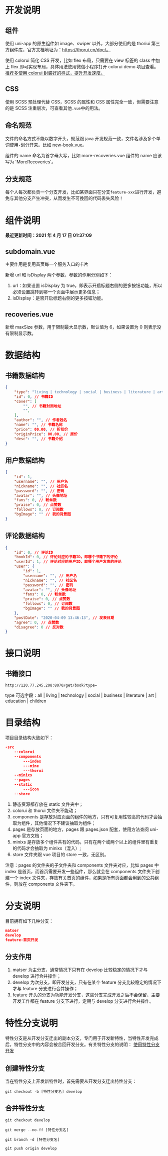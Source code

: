 # 开发说明

## 组件

使用 uni-app 的原生组件如 image、swiper 以外，大部分使用的是 thoriui 第三方组件库，官方文档地址为：https://thorui.cn/doc/。

使用 colorui 简化 CSS 开发，比如 flex 布局，只需要在 view 标签的 class 中加上 flex 即可实现布局，具体用法使用微信小程序打开 colorui demo 项目查看。<u>推荐多使用 colorui 封装好的样式，提升开发速度。</u>

## CSS

使用 SCSS 预处理代替 CSS，SCSS 的属性和 CSS 属性完全一致，但需要注意的是 SCSS 注重层次，可查看其他`.vue`中的用法。

## 命名规范

文件的命名方式不能以数字开头，规范跟 java 开发规范一致，文件名涉及多个单词使用`-`划分开来。比如 new-book.vue。

组件的 name 命名为首字母大写，比如 more-recoveries.vue 组件的 name 应该写为 'MoreRecoveries'。

## 分支规范

每个人每次都负责一个分支开发，比如某界面只在分支`feature-xxx`进行开发，避免与其他分支产生冲突，从而发生不可挽回的代码丢失风险！

# 组件说明

**最近更新时间：2021 年 4 月 17 日 01:37:09**

## subdomain.vue

主要作用是复用首页每一个服务入口的卡片

新增 url 和 isDisplay 两个参数，参数的作用分别如下：

1. url：如果设置 isDisplay 为 true，即表示开启标题右侧的更多按钮功能，所以必须设置跳转到哪一个页面中展示更多信息；
2. isDisplay：是否开启标题右侧的更多按钮功能。

## recoveries.vue

新增 maxSize 参数，用于限制最大显示数，默认值为 6，如果设置为 0 则表示没有限制显示数。

# 数据结构

## 书籍数据结构

```json
{
    "type": "living | technology | social | business | literature | art | education | children", // 书籍类型
    "id": 0, // 书籍ID
    "cover": [
        "", // 书籍封面地址
        "",
    ],
    "author": "", // 作者姓名
    "name": "", // 书籍名称
    "price": 00.00, // 折扣价
    "originPrice": 00.00, // 原价
    "desc": "", // 书籍介绍
}
```

## 用户数据结构

```json
{
    "id": 1,
    "username": "", // 用户名
    "nickname": "", // 社区名
    "password": "", // 密码
    "avatar": "", // 头像地址
    "fans": 0, // 粉丝数
    "praise": 0, // 点赞数
    "follows": 0, // 订阅数
    "bgImage": "" // 我的背景图
}
```

## 评论数据结构

```json
{
    "id": 0, // 评论ID
    "bookId": 0, // 评论对应的书籍ID，即哪个书籍下的评论
    "userId": 1, // 评论对应的用户ID，即哪个用户发表的评论
    "user": {
        "id": 1,
        "username": "", // 用户名
        "nickname": "", // 社区名
        "password": "", // 密码
        "avatar": "", // 头像地址
        "fans": 0, // 粉丝数
        "praise": 0, // 点赞数
        "follows": 0, // 订阅数
        "bgImage": "" // 我的背景图
    },
    "postDate": "2020-04-09 13:46:13", // 发表日期
    "agree": 0, // 点赞数
    "disagree": 0 // 反对数
}
```

# 接口说明

## 书籍接口

```http
http://120.77.245.208:8070/get/book?type=
```

type 可选字段：all | living | technology | social | business | literature | art | education | children

# 目录结构

项目目录结构大致如下：

```json
-src
    --colorui
    --components
        ---index
        ---mine
        ---thorui
    --minixs
    --pages
    --static
        ---icon
    --store
```

1. 静态资源都存放在 static 文件夹中；
2. colorui 和 thorui 文件夹不能动；
3. components 是存放对应页面的组件的地方，只有可复用性较高的代码才会抽取为组件，其他情况下不建议抽取为组件；
4. pages 是存放页面的地方，pages 跟 pages.json 配套，使用方法查阅 uni-app 官方文档；
5. minixs 是存放多个组件共有的代码，只有在两个或两个以上的组件里有重复的代码才会抽取为 minixs（混入）;
6. store 文件夹跟 vue 项目的 store 一致，无区别。

注意：pages 的文件夹的子文件夹和 components 文件夹对应，比如 pages 中 index 是首页，而首页需要开发一些组件，那么就会在 components 文件夹下创建一个 index 文件夹，存放有关首页的组件，如果是所有页面都会用到的公共组件，则放在 components 文件夹下。

# 分支说明

目前拥有如下几种分支：

```json
matser
develop
feature-首页开发
```

## 分支作用

1. matser 为主分支，通常情况下只有在 develop 比较稳定的情况下才与 develop 进行合并操作；
2. develop 为次分支，即开发分支，只有在某个 feature 分支比较稳定的情况下才与 feature 分支进行合并操作；
3. feature 开头的分支为功能开发分支，这些分支完成开发之后不会保留，主要开发工作都在 feature 分支下进行，定期与 develop 分支进行合并操作。

# 特性分支说明

特性分支是从开发分支迁出的副本分支，专门用于开发新特性，当特性开发完成后，特性分支中的内容会被合回开发分支。有关特性分支的说明： [使用特性分支开发](https://wenxinhe.gitbooks.io/knowledge-base/content/shi-yong-te-xing-fen-zhi-kai-fa.html#what-is-feature-branch)

## 创建特性分支

当在特性分支上开发新特性时，首先需要从开发分支迁出特性分支：

```shell
git checkout -b [特性分支名] develop
```

## 合并特性分支

```shell
git checkout develop

git merge --no-ff [特性分支名]

git branch -d [特性分支名]

git push origin develop
```
